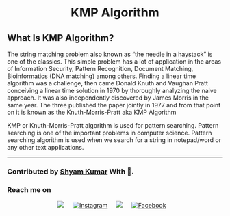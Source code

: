 <h1 align="center">KMP Algorithm</h1>

## What Is KMP Algorithm?
The string matching problem also known as “the needle in a haystack” is one of the classics. This simple problem has a lot of application in the areas of Information Security, Pattern Recognition, Document Matching, Bioinformatics (DNA matching) among others. Finding a linear time algorithm was a challenge, then came Donald Knuth and Vaughan Pratt conceiving a linear time solution in 1970 by thoroughly analyzing the naive approach. It was also independently discovered by James Morris in the same year. The three published the paper jointly in 1977 and from that point on it is known as the Knuth-Morris-Pratt aka KMP Algorithm

KMP or Knuth-Morris-Pratt algorithm is used for pattern searching. Pattern searching is one of the important problems in computer science. Pattern searching algorithm is used when we search for a string in notepad/word or any other text applications.

<hr>

### Contributed by <a href="https://github.com/ShyamKumar1">Shyam Kumar</a> With 💜. 

### Reach me on
<p align='center'>
  <a href="https://www.linkedin.com/in/shyam-kumar-9b9841157/"><img src="https://img.shields.io/badge/linkedin-%230077B5.svg?&style=for-the-badge&logo=linkedin&logoColor=white" /></a>&nbsp;&nbsp;&nbsp;&nbsp;
  <a href="https://www.instagram.com/_smiling_storm_/" target="_blank"><img src="https://img.shields.io/badge/Instagram-%23E4405F.svg?&style=for-the-badge&logo=instagram&logoColor=white" alt="Instagram"></a>&nbsp;&nbsp;&nbsp;&nbsp;
  <a href="mailto:shyam.ceolife@gmail.com?subject=Olá%20Punit"><img src="https://img.shields.io/badge/gmail-%23D14836.svg?&style=for-the-badge&logo=gmail&logoColor=white" /></a>&nbsp;&nbsp;&nbsp;&nbsp;
  <a href="https://www.facebook.com/shyam.george15/" target="_blank"><img src="https://img.shields.io/badge/Facebook-%231877F2.svg?&style=for-the-badge&logo=facebook&logoColor=white" alt="Facebook"></a>&nbsp;&nbsp;&nbsp;&nbsp;
</p>
